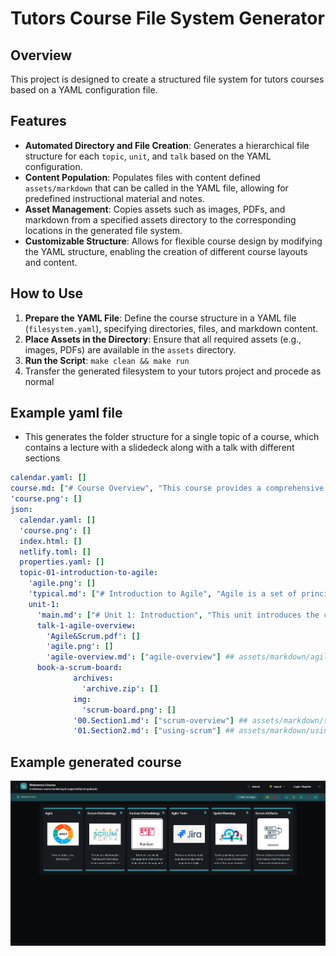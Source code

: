 # Tutors Course File System Generator

## Overview
This project is designed to create a structured file system for tutors courses based on a YAML configuration file. 

## Features
- **Automated Directory and File Creation**: Generates a hierarchical file structure for each `topic`, `unit`, and `talk` based on the YAML configuration.
- **Content Population**: Populates files with content defined `assets/markdown` that can be called in the YAML file, allowing for predefined instructional material and notes.
- **Asset Management**: Copies assets such as images, PDFs, and markdown from a specified assets directory to the corresponding locations in the generated file system.
- **Customizable Structure**: Allows for flexible course design by modifying the YAML structure, enabling the creation of different course layouts and content.



## How to Use
1. **Prepare the YAML File**: Define the course structure in a YAML file (`filesystem.yaml`), specifying directories, files, and markdown content.
2. **Place Assets in the Directory**: Ensure that all required assets (e.g., images, PDFs) are available in the `assets` directory.
3. **Run the Script**: `make clean && make run`
4. Transfer the generated filesystem to your tutors project and procede as normal

## Example yaml file
- This generates the folder structure for a single topic of a course, which contains a lecture with a slidedeck along with a talk with different sections

```yaml
calendar.yaml: []
course.md: ["# Course Overview", "This course provides a comprehensive understanding of Agile methodologies."]
'course.png': []
json:
  calendar.yaml: []
  'course.png': []
  index.html: []
  netlify.toml: []
  properties.yaml: []
  topic-01-introduction-to-agile:
    'agile.png': []
    'typical.md': ["# Introduction to Agile", "Agile is a set of principles that encourage adaptive planning."]
    unit-1:
      'main.md': ["# Unit 1: Introduction", "This unit introduces the core concepts of Agile and its benefits."]
      talk-1-agile-overview:
        'Agile&Scrum.pdf': []
        'agile.png': []
        'agile-overview.md': ["agile-overview"] ## assets/markdown/agile-overview.md
      book-a-scrum-board:
              archives:
                'archive.zip': []
              img:
                'scrum-board.png': []
              '00.Section1.md': ["scrum-overview"] ## assets/markdown/scrum-overview
              '01.Section2.md': ["using-scrum"] ## assets/markdown/using-scrum

```


## Example generated course

![Agile course](img/tutors-agile.png)
